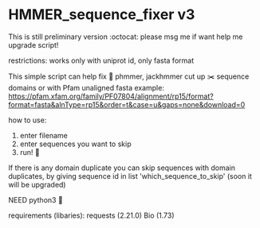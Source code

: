 # HMMER_sequence_fixer v3 
This is still preliminary version :octocat:
please msg me if want help me upgrade script!

restrictions: works only with uniprot id, only fasta format

This simple script can help fix  :construction_worker: phmmer, jackhmmer cut up  :scissors: sequence domains or with Pfam unaligned fasta 
example: https://pfam.xfam.org/family/PF07804/alignment/rp15/format?format=fasta&alnType=rp15&order=t&case=u&gaps=none&download=0

how to use: 
1. enter filename
2. enter sequences you want to skip
3. run! :running:

If there is any domain duplicate you can skip sequences with domain duplicates, by giving sequence id in list 'which_sequence_to_skip' 
(soon it will be upgraded)

NEED python3 :snake:

requirements (libaries):
requests (2.21.0)
Bio (1.73)
